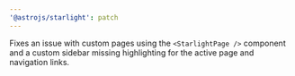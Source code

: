 ```yaml
---
'@astrojs/starlight': patch
---
```


Fixes an issue with custom pages using the `<StarlightPage />` component and a custom sidebar missing highlighting for the active page and navigation links.
